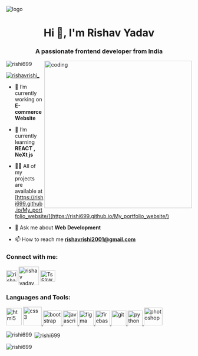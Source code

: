 
![logo](https://res.cloudinary.com/rishavrishi/image/upload/c_pad,b_auto:predominant,fl_preserve_transparency/v1686280281/fim-transformed_q2w9du.jpg?_s=public-apps)
<h1 align="center">Hi 👋, I'm Rishav Yadav</h1>
<h3 align="center">A passionate frontend developer from India</h3>

<img align="right" alt="coding" width="400" src="https://user-images.githubusercontent.com/55389276/140866485-8fb1c876-9a8f-4d6a-98dc-08c4981eaf70.gif">

<p align="left"> <img src="https://komarev.com/ghpvc/?username=rishi699&label=Profile%20views&color=0e75b6&style=flat" alt="rishi699" /> </p>

<p align="left"> <a href="https://twitter.com/rishavrishi_" target="blank"><img src="https://img.shields.io/twitter/follow/rishavrishi_?logo=twitter&style=for-the-badge" alt="rishavrishi_" /></a> </p>

- 🔭 I’m currently working on **E-commerce Website**

- 🌱 I’m currently learning **REACT , NeXt js**

- 👨‍💻 All of my projects are available at [https://rishi699.github.io/My_portfolio_website/](https://rishi699.github.io/My_portfolio_website/)

- 💬 Ask me about **Web Development**

- 📫 How to reach me **rishavrishi2001@gmail.com**

<h3 align="left">Connect with me:</h3>
<p align="left">
<a href="https://twitter.com/rishavrishi_" target="blank"><img align="center" src="https://img.freepik.com/free-icon/twitter_318-674515.jpg" alt="rishavrishi_" height="30" width="30" /></a>
<a href="https://linkedin.com/in/rishav yadav" target="blank"><img align="center" src="https://static.vecteezy.com/system/resources/previews/018/930/587/original/linkedin-logo-linkedin-icon-transparent-free-png.png" alt="rishav yadav" height="50" width="55" /></a>
<a href="https://discord.gg/https://discord.gg/Ts53WqYG" target="blank"><img align="center" src="https://assets-global.website-files.com/6257adef93867e50d84d30e2/636e0a6a49cf127bf92de1e2_icon_clyde_blurple_RGB.png" alt="Ts53WqYG" height="30" width="40" /></a>
</p>

<h3 align="left">Languages and Tools:</h3>
<p align="left"> 
 <a> <img src="https://upload.wikimedia.org/wikipedia/commons/thumb/6/61/HTML5_logo_and_wordmark.svg/640px-HTML5_logo_and_wordmark.svg.png" alt="html5" width="42" height="47"/> </a> 
  <a href="https://www.w3schools.com/css/" target="_blank" rel="noreferrer"> <img src="https://cdn.freebiesupply.com/logos/large/2x/css3-logo-png-transparent.png" alt="css3" width="50" height="50"/> </a> 
<a href="https://getbootstrap.com" target="_blank" rel="noreferrer"> <img src="https://upload.wikimedia.org/wikipedia/commons/thumb/b/b2/Bootstrap_logo.svg/2560px-Bootstrap_logo.svg.png" alt="bootstrap" width="50" height="40"/> </a> 
   <a href="https://developer.mozilla.org/en-US/docs/Web/JavaScript" target="_blank" rel="noreferrer"> <img src="https://upload.wikimedia.org/wikipedia/commons/thumb/6/6a/JavaScript-logo.png/900px-JavaScript-logo.png?20120221235433" alt="javascript" width="40" height="40"/> </a>   
<a href="https://www.figma.com/" target="_blank" rel="noreferrer"> <img src="https://www.vectorlogo.zone/logos/figma/figma-icon.svg" alt="figma" width="40" height="40"/> </a> 
  <a href="https://firebase.google.com/" target="_blank" rel="noreferrer"> <img src="https://www.vectorlogo.zone/logos/firebase/firebase-icon.svg" alt="firebase" width="40" height="40"/> </a> 
  <a href="https://git-scm.com/" target="_blank" rel="noreferrer"> <img src="https://www.vectorlogo.zone/logos/git-scm/git-scm-icon.svg" alt="git" width="40" height="40"/> </a> <a href="https://www.w3.org/html/" target="_blank" rel="noreferrer">
<a href="https://www.python.org" target="_blank" rel="noreferrer"> <img src="https://cdn4.iconfinder.com/data/icons/logos-and-brands/512/267_Python_logo-512.png" alt="python" width="40" height="40"/> </a>  
 <a href="https://www.photoshop.com/en" target="_blank" rel="noreferrer"> <img src="https://logodownload.org/wp-content/uploads/2019/10/adobe-photoshop-logo-0.png" alt="photoshop" width="50" height="48"/> </a></p>

<p><img align="left" src="https://github-readme-stats.vercel.app/api/top-langs?username=rishi699&show_icons=true&locale=en&layout=compact" alt="rishi699" /></p>

<p>&nbsp;<img align="center" src="https://github-readme-stats.vercel.app/api?username=rishi699&show_icons=true&locale=en" alt="rishi699" /></p>

<p><img align="center" src="https://github-readme-streak-stats.herokuapp.com/?user=rishi699&" alt="rishi699" /></p>
